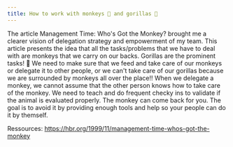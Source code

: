 ```yaml
---
title: How to work with monkeys 🐒 and gorillas 🦍
---
```


The article Management Time: Who's Got the Monkey? brought me a clearer vision of delegation strategy and empowerment of my team.
This article presents the idea that all the tasks/problems that we have to deal with are monkeys that we carry on our backs.
Gorillas are the prominent tasks! 🦍 
We need to make sure that we feed and take care of our monkeys or delegate it to other people, or we can't take care of our gorillas because we are surrounded by monkeys all over the place!!
When we delegate a monkey, we cannot assume that the other person knows how to take care of the monkey. We need to teach and do frequent checky ins to validate if the animal is evaluated properly. 
The monkey can come back for you. The goal is to avoid it by providing enough tools and help so your people can do it by themself.



Ressources:
https://hbr.org/1999/11/management-time-whos-got-the-monkey
